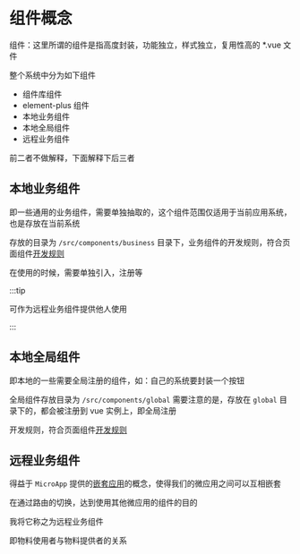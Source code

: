 # 组件概念

组件：这里所谓的组件是指高度封装，功能独立，样式独立，复用性高的 \*.vue 文件

整个系统中分为如下组件

* 组件库组件
* element-plus 组件
* 本地业务组件
* 本地全局组件
* 远程业务组件

前二者不做解释，下面解释下后三者

## 本地业务组件

即一些通用的业务组件，需要单独抽取的，这个组件范围仅适用于当前应用系统，也是存放在当前系统

存放的目录为 `/src/components/business` 目录下，业务组件的开发规则，符合页面组件[开发规则](./pages.md#页面组件规范)

在使用的时候，需要单独引入，注册等

:::tip

可作为远程业务组件提供他人使用

:::

## 本地全局组件

即本地的一些需要全局注册的组件，如：自己的系统要封装一个按钮

全局组件存放目录为 `/src/components/global` 需要注意的是，存放在 `global` 目录下的，都会被注册到 vue 实例上，即全局注册

开发规则，符合页面组件[开发规则](./pages.md#页面组件规范)

## 远程业务组件

得益于 `MicroApp` 提供的[嵌套应用](https://micro-zoe.github.io/micro-app/docs.html#/zh-cn/nest)的概念，使得我们的微应用之间可以互相嵌套

在通过路由的切换，达到使用其他微应用的组件的目的

我将它称之为远程业务组件

即物料使用者与物料提供者的关系
